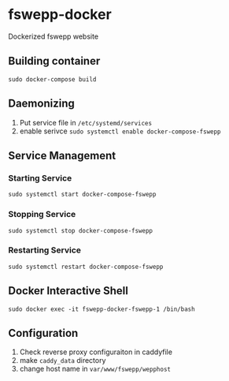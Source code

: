 # fswepp-docker

Dockerized fswepp website


## Building container

```
sudo docker-compose build
```

## Daemonizing

1. Put service file in `/etc/systemd/services`
2. enable serivce  `sudo systemctl enable docker-compose-fswepp`


## Service Management

### Starting Service
```
sudo systemctl start docker-compose-fswepp
```

### Stopping Service
```
sudo systemctl stop docker-compose-fswepp
```

### Restarting Service
```
sudo systemctl restart docker-compose-fswepp
```

## Docker Interactive Shell

```
sudo docker exec -it fswepp-docker-fswepp-1 /bin/bash
```

## Configuration

1. Check reverse proxy configuraiton in caddyfile
2. make `caddy_data` directory
3. change host name in `var/www/fswepp/wepphost`
